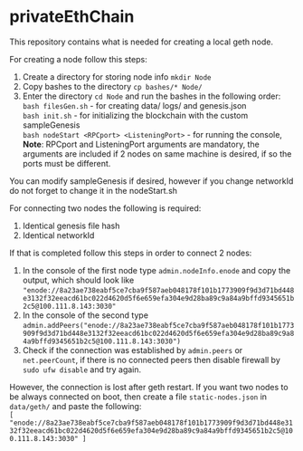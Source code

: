 # privateEthChain

This repository contains what is needed for creating a local geth node.

For creating a node follow this steps:

1. Create a directory for storing node info `mkdir Node`
2. Copy bashes to the directory `cp bashes/* Node/`
3. Enter the directory `cd Node` and run the bashes in the following order: <br>
    `bash filesGen.sh` - for creating data/ logs/ and genesis.json <br>
    `bash init.sh` - for initializing the blockchain with the custom sampleGenesis <br>
    `bash nodeStart <RPCport> <ListeningPort>` - for running the console, <b>Note</b>: RPCport and  ListeningPort arguments are mandatory, the arguments are included if 2 nodes on same machine is desired, if so the ports must be different.

You can modify sampleGenesis if desired, however if you change networkId do not forget to change it in the nodeStart.sh

For connecting two nodes the following is required:
1. Identical genesis file hash
2. Identical networkId

If that is completed follow this steps in order to connect 2 nodes:
1. In the console of the first node type `admin.nodeInfo.enode` and copy the output, which should look like `"enode://8a23ae738eabf5ce7cba9f587aeb048178f101b1773909f9d3d71bd448e3132f32eeacd61bc022d4620d5f6e659efa304e9d28ba89c9a84a9bffd9345651b2c5@100.111.8.143:3030"`
2. In the console of the second type `admin.addPeers("enode://8a23ae738eabf5ce7cba9f587aeb048178f101b1773909f9d3d71bd448e3132f32eeacd61bc022d4620d5f6e659efa304e9d28ba89c9a84a9bffd9345651b2c5@100.111.8.143:3030")`
3. Check if the connection was established by `admin.peers` or `net.peerCount`, if there is no connected peers then disable firewall by `sudo ufw disable` and try again.

However, the connection is lost after geth restart. If you want two nodes to be always connected on boot, then create a file `static-nodes.json` in `data/geth/` and paste the following: <br>
`[
"enode://8a23ae738eabf5ce7cba9f587aeb048178f101b1773909f9d3d71bd448e3132f32eeacd61bc022d4620d5f6e659efa304e9d28ba89c9a84a9bffd9345651b2c5@100.111.8.143:3030"
]`

